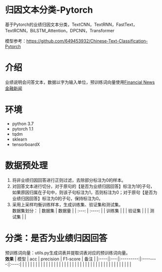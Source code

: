 # 归因文本分类-Pytorch
基于Pytorch的业绩归因文本分类，TextCNN，TextRNN，FastText，TextRCNN，BiLSTM_Attention，DPCNN，Transformer

模型参考：https://github.com/649453932/Chinese-Text-Classification-Pytorch

# 介绍
业绩说明会问答文本，数据以字为输入单位，预训练词向量使用[Financial News 金融新闻](https://github.com/Embedding/Chinese-Word-Vectors)

# 环境
- python 3.7
- pytorch 1.1
- tqdm
- sklearn
- tensorboardX

# 数据预处理
1. 将非业绩归因回答进行正则过滤，去除部分标注为0的样本。
2. 对回答文本进行切分，对于原句的【是否为业绩归因回答】标注为1的子句，如果原因归属在子句中，则该子句标注为1，否则标注为0；对于原句【是否为业绩归因回答】标注为0的子句，保持标注为0。
3. 采用上采样均衡训练样本，生成训练集、验证集和测试集。  
数据集划分：
| 数据集 | 数据量 |
| :---: | :----: |
| 训练集 |        |
| 验证集 |       |
| 测试集 |       |

# 分类：是否为业绩归因回答
预训练词向量：utils.py生成词表并提取词表对应的预训练词向量。  
__效果__
| 模型 | acc | precision | F1-score | 备注 |
|:----:|:---:|:---------:|:--------:|:----:|
|      |     |           |          |      |
|      |     |           |          |      |
|      |     |           |          |      |
|      |     |           |          |      |
|      |     |           |          |      |
|      |     |           |          |      |
|      |     |           |          |      |
